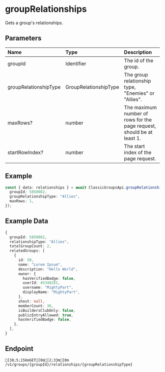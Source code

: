 
# groupRelationships
Gets a group's relationships.


## Parameters
| Name                  | Type                  | Description                                                            |
| :-------------------- | :-------------------- | :--------------------------------------------------------------------- |
| groupId               | Identifier            | The id of the group.                                                   |
| groupRelationshipType | GroupRelationshipType | The group relationship type, "Enemies" or "Allies".                    |
| maxRows?              | number                | The maximum number of rows for the page request, should be at least 1. |
| startRowIndex?        | number                | The start index of the page request.                                   |



## Example
```ts copy showLineNumbers
const { data: relationships } = await ClassicGroupsApi.groupRelationships({
  groupId: 5850082,
  groupRelationshipType: "Allies",
  maxRows: 1,
}); 
```


## Example Data
```ts copy showLineNumbers
{
  groupId: 5850082,
  relationshipType: "Allies",
  totalGroupCount: 2,
  relatedGroups: [
    {
      id: 50,
      name: "Lorem Ipsum",
      description: "Hello World",
      owner: {
        hasVerifiedBadge: false,
        userId: 45348281,
        username: "MightyPart",
        displayName: "MightyPart",
      },
      shout: null,
      memberCount: 38,
      isBuildersClubOnly: false,
      publicEntryAllowed: true,
      hasVerifiedBadge: false,
    },
  ],
} 
```


## Endpoint
```ansi
[38;5;156mGET[0m[2;33m[0m /v1/groups/{groupId}/relationships/{groupRelationshipType}
```
  